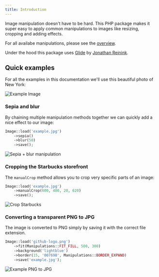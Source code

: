 ```yaml
---
title: Introduction
---
```


Image manipulation doesn't have to be hard. This PHP package makes it super easy to apply common manipulations to images like resizing, cropping and adding effects.

For all availabe manipulations, please see the [overview](/image/v1/image-manipulations/overview).

Under the hood this package uses [Glide](http://glide.thephpleague.com) by [Jonathan Reinink](https://twitter.com/reinink).

## Quick examples

For all the examples in this documentation we'll use this beautiful photo of New York:

![Example Image](https://docs.spatie.be/images/image/example.jpg)

### Sepia and blur

By chaining multiple manipulation methods together we can quickly add a nice effect to our image:

```php
Image::load('example.jpg')
    ->sepia()
    ->blur(50)
    ->save();
```

![Sepia + blur manipulation](https://docs.spatie.be/images/image/example-sepia-blur.jpg)

### Cropping the Starbucks storefront

The `manualCrop` method allows you to crop very specific parts of an image:

```php
Image::load('example.jpg')
    ->manualCrop(600, 400, 20, 620)
    ->save();
```

![Crop Starbucks](https://docs.spatie.be/images/image/example-manual-crop.jpg)

### Converting a transparent PNG to JPG

The image is converted to PNG simply by saving it with the correct file extension.

```php
Image::load('github-logo.png')
    ->fit(Manipulations::FIT_FILL, 500, 300)
    ->background('lightblue')
    ->border(15, '007698', Manipulations::BORDER_EXPAND)
    ->save('example.jpg');
```

![Example PNG to JPG](https://docs.spatie.be/images/image/example-png-to-jpg.jpg)


